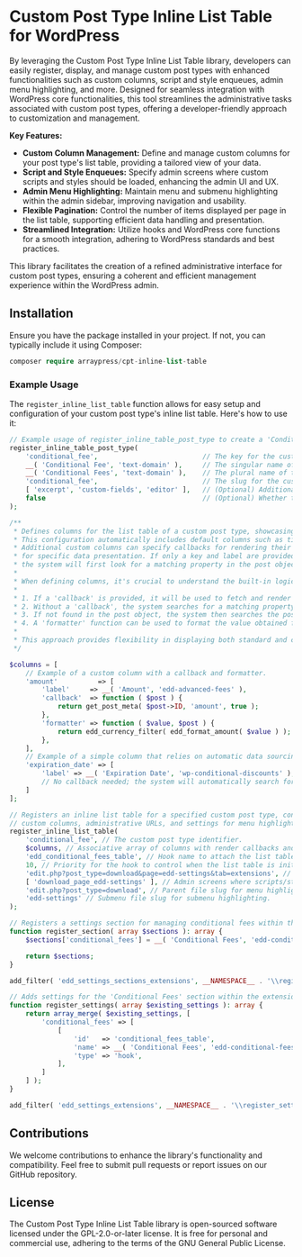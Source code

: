 # Custom Post Type Inline List Table for WordPress

By leveraging the Custom Post Type Inline List Table library, developers can easily register, display, and manage custom
post types with enhanced functionalities such as custom columns, script and style enqueues, admin menu highlighting, and
more. Designed for seamless integration with WordPress core functionalities, this tool streamlines the administrative
tasks associated with custom post types, offering a developer-friendly approach to customization and management.

**Key Features:**

- **Custom Column Management:** Define and manage custom columns for your post type's list table, providing a tailored
  view of your data.
- **Script and Style Enqueues:** Specify admin screens where custom scripts and styles should be loaded, enhancing the
  admin UI and UX.
- **Admin Menu Highlighting:** Maintain menu and submenu highlighting within the admin sidebar, improving navigation and
  usability.
- **Flexible Pagination:** Control the number of items displayed per page in the list table, supporting efficient data
  handling and presentation.
- **Streamlined Integration:** Utilize hooks and WordPress core functions for a smooth integration, adhering to
  WordPress standards and best practices.

This library facilitates the creation of a refined administrative interface for custom post types, ensuring a coherent
and efficient management experience within the WordPress admin.

## Installation

Ensure you have the package installed in your project. If not, you can typically include it using Composer:

```php
composer require arraypress/cpt-inline-list-table
```

### Example Usage

The `register_inline_list_table` function allows for easy setup and configuration of your custom post type's inline list
table. Here's how to use it:

```php
// Example usage of register_inline_table_post_type to create a 'Conditional Fee' custom post type.
register_inline_table_post_type(
    'conditional_fee',                          // The key for the custom post type.
    __( 'Conditional Fee', 'text-domain' ),     // The singular name of the custom post type for labels.
    __( 'Conditional Fees', 'text-domain' ),    // The plural name of the custom post type for labels.
    'conditional_fee',                          // The slug for the custom post type.
    [ 'excerpt', 'custom-fields', 'editor' ],   // (Optional) Additional features the post type supports.
    false                                       // (Optional) Whether to expose this post type in the WordPress REST API. Enables use of the Gutenberg editor and REST API queries.
);

/**
 * Defines columns for the list table of a custom post type, showcasing conditional discounts.
 * This configuration automatically includes default columns such as title, date, and author.
 * Additional custom columns can specify callbacks for rendering their content or use formatters
 * for specific data presentation. If only a key and label are provided (without a callback),
 * the system will first look for a matching property in the post object, then check post meta.
 *
 * When defining columns, it's crucial to understand the built-in logic for data retrieval:
 *
 * 1. If a 'callback' is provided, it will be used to fetch and render the column's data.
 * 2. Without a 'callback', the system searches for a matching property within the post object.
 * 3. If not found in the post object, the system then searches the post meta.
 * 4. A 'formatter' function can be used to format the value obtained from the callback or automatic data retrieval.
 *
 * This approach provides flexibility in displaying both standard and custom data within your list table.
 */

$columns = [
	// Example of a custom column with a callback and formatter.
	'amount'          => [
		'label'     => __( 'Amount', 'edd-advanced-fees' ),
		'callback'  => function ( $post ) {
			return get_post_meta( $post->ID, 'amount', true );
		},
		'formatter' => function ( $value, $post ) {
			return edd_currency_filter( edd_format_amount( $value ) );
		},
	],
	// Example of a simple column that relies on automatic data sourcing.
	'expiration_date' => [
		'label' => __( 'Expiration Date', 'wp-conditional-discounts' ),
		// No callback needed; the system will automatically search for 'expiration_date' in post object or meta.
	]
];

// Registers an inline list table for a specified custom post type, configuring it with
// custom columns, administrative URLs, and settings for menu highlighting.
register_inline_list_table(
	'conditional_fee', // The custom post type identifier.
	$columns, // Associative array of columns with render callbacks and formatters.
	'edd_conditional_fees_table', // Hook name to attach the list table initialization.
	10, // Priority for the hook to control when the list table is initialized.
	'edit.php?post_type=download&page=edd-settings&tab=extensions', // URL for admin redirects.
	[ 'download_page_edd-settings' ], // Admin screens where scripts/styles should be enqueued.
	'edit.php?post_type=download', // Parent file slug for menu highlighting.
	'edd-settings' // Submenu file slug for submenu highlighting.
);

// Registers a settings section for managing conditional fees within the extension settings.
function register_section( array $sections ): array {
	$sections['conditional_fees'] = __( 'Conditional Fees', 'edd-conditional-fees' );

	return $sections;
}

add_filter( 'edd_settings_sections_extensions', __NAMESPACE__ . '\\register_section' );

// Adds settings for the 'Conditional Fees' section within the extension settings, enabling the configuration of rules.
function register_settings( array $existing_settings ): array {
	return array_merge( $existing_settings, [
		'conditional_fees' => [
			[
				'id'   => 'conditional_fees_table',
				'name' => __( 'Conditional Fees', 'edd-conditional-fees' ),
				'type' => 'hook',
			],
		]
	] );
}

add_filter( 'edd_settings_extensions', __NAMESPACE__ . '\\register_settings' );
```

## Contributions

We welcome contributions to enhance the library's functionality and compatibility. Feel free to submit pull requests or
report issues on our GitHub repository.

## License

The Custom Post Type Inline List Table library is open-sourced software licensed under the GPL-2.0-or-later license. It
is free for personal and commercial use, adhering to the terms of the GNU General Public License.